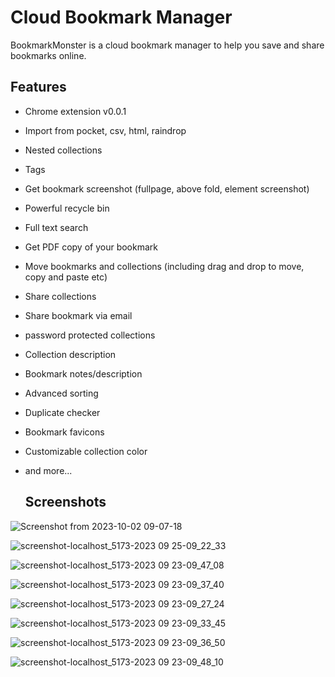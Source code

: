 # Cloud Bookmark Manager

BookmarkMonster is a cloud bookmark manager to help you save and share bookmarks online.

## Features

- Chrome extension v0.0.1
- Import from pocket, csv, html, raindrop
- Nested collections
- Tags
- Get bookmark screenshot (fullpage, above fold, element screenshot)
- Powerful recycle bin
- Full text search
- Get PDF copy of your bookmark
- Move bookmarks and collections (including drag and drop to move, copy and paste etc)
- Share collections
- Share bookmark via email
- password protected collections
- Collection description
- Bookmark notes/description
- Advanced sorting
- Duplicate checker
- Bookmark favicons
- Customizable collection color
- and more...

  ## Screenshots

![Screenshot from 2023-10-02 09-07-18](https://github.com/kwandapchumba/bookmarkmonster/assets/104693526/8cad3959-1853-436e-93da-32f108caac6b)


![screenshot-localhost_5173-2023 09 25-09_22_33](https://github.com/kwandapchumba/bookmarkmonster/assets/104693526/15be7979-90d4-47ca-9e27-8ec2a1524d38)


![screenshot-localhost_5173-2023 09 23-09_47_08](https://github.com/kwandapchumba/bookmarkmonster/assets/104693526/07c81ecf-eb4f-4a7a-a0aa-661f064b184d)



![screenshot-localhost_5173-2023 09 23-09_37_40](https://github.com/kwandapchumba/bookmarkmonster/assets/104693526/c10ac5f7-20bf-4fda-b7d6-34061bd91470)

  

![screenshot-localhost_5173-2023 09 23-09_27_24](https://github.com/kwandapchumba/bookmarkmonster/assets/104693526/76654e0c-8297-4e79-ac16-53386e558baf)




![screenshot-localhost_5173-2023 09 23-09_33_45](https://github.com/kwandapchumba/bookmarkmonster/assets/104693526/71ec9792-0eed-470c-9c8a-d564387b4fce)



![screenshot-localhost_5173-2023 09 23-09_36_50](https://github.com/kwandapchumba/bookmarkmonster/assets/104693526/6782dd5b-5ff7-4b9b-afd0-d6565288ec6c)


![screenshot-localhost_5173-2023 09 23-09_48_10](https://github.com/kwandapchumba/bookmarkmonster/assets/104693526/52be49a3-dae8-44df-a1c4-464a9d68093e)
